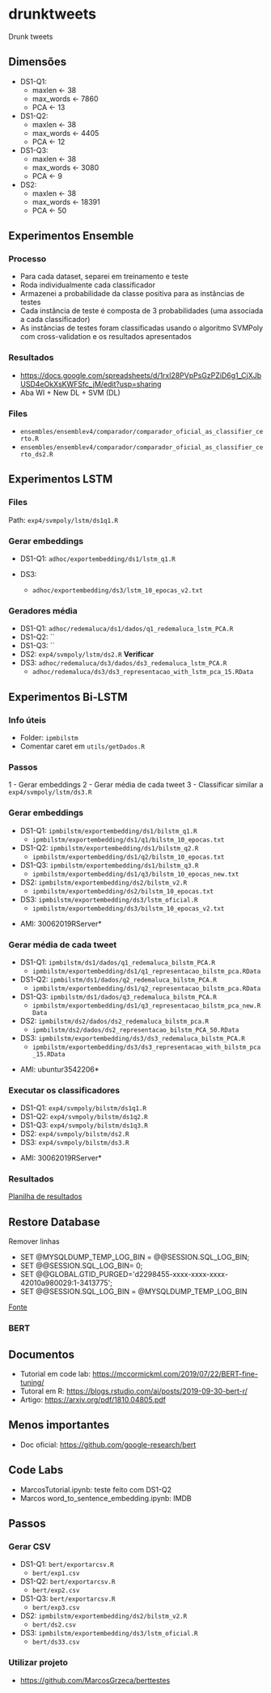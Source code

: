 # drunktweets
Drunk tweets


## Dimensões
- DS1-Q1:
  - maxlen <- 38
  - max_words <- 7860
  - PCA <- 13
- DS1-Q2:
  - maxlen <- 38
  - max_words <- 4405
  - PCA <- 12
- DS1-Q3: 
  - maxlen <- 38
  - max_words <- 3080
  - PCA <- 9
- DS2:
  - maxlen <- 38
  - max_words <- 18391
  - PCA <- 50

## Experimentos Ensemble

### Processo
- Para cada dataset, separei em treinamento e teste
- Roda individualmente cada classificador
- Armazenei a probabilidade da classe positiva para as instâncias de testes
- Cada instância de teste é composta de 3 probabilidades (uma associada a cada classificador)
- As instâncias de testes foram classificadas usando o algoritmo SVMPoly com cross-validation e os resultados apresentados

### Resultados
- https://docs.google.com/spreadsheets/d/1rxl28PVpPsGzPZiD6g1_CjXJbUSD4eOkXsKWFSfc_jM/edit?usp=sharing
- Aba WI + New DL + SVM (DL)


### Files
- `ensembles/ensemblev4/comparador/comparador_oficial_as_classifier_certo.R`
- `ensembles/ensemblev4/comparador/comparador_oficial_as_classifier_certo_ds2.R`

## Experimentos LSTM

### Files
Path: `exp4/svmpoly/lstm/ds1q1.R`


### Gerar embeddings
- DS1-Q1: `adhoc/exportembedding/ds1/lstm_q1.R`

- DS3:
  - `adhoc/exportembedding/ds3/lstm_10_epocas_v2.txt`

### Geradores média
- DS1-Q1: `adhoc/redemaluca/ds1/dados/q1_redemaluca_lstm_PCA.R`
- DS1-Q2: ``
- DS1-Q3: ``
- DS2: `exp4/svmpoly/lstm/ds2.R` **Verificar**
- DS3: `adhoc/redemaluca/ds3/dados/ds3_redemaluca_lstm_PCA.R`
  - `adhoc/redemaluca/ds3/ds3_representacao_with_lstm_pca_15.RData`



## Experimentos Bi-LSTM

### Info úteis
 - Folder: `ipmbilstm`
 - Comentar caret em `utils/getDados.R` 

### Passos
1 - Gerar embeddings
2 - Gerar média de cada tweet
3 - Classificar similar a `exp4/svmpoly/lstm/ds3.R`

### Gerar embeddings
- DS1-Q1: `ipmbilstm/exportembedding/ds1/bilstm_q1.R`
  - `ipmbilstm/exportembedding/ds1/q1/bilstm_10_epocas.txt`
- DS1-Q2: `ipmbilstm/exportembedding/ds1/bilstm_q2.R`
  - `ipmbilstm/exportembedding/ds1/q2/bilstm_10_epocas.txt`
- DS1-Q3: `ipmbilstm/exportembedding/ds1/bilstm_q3.R`
  - `ipmbilstm/exportembedding/ds1/q3/bilstm_10_epocas_new.txt`
- DS2: `ipmbilstm/exportembedding/ds2/bilstm_v2.R`
  - `ipmbilstm/exportembedding/ds2/bilstm_10_epocas.txt`
- DS3: `ipmbilstm/exportembedding/ds3/lstm_oficial.R`
  - `ipmbilstm/exportembedding/ds3/bilstm_10_epocas_v2.txt`

* AMI: 30062019RServer*

### Gerar média de cada tweet
- DS1-Q1: `ipmbilstm/ds1/dados/q1_redemaluca_bilstm_PCA.R`
  - `ipmbilstm/exportembedding/ds1/q1_representacao_bilstm_pca.RData`
- DS1-Q2: `ipmbilstm/ds1/dados/q2_redemaluca_bilstm_PCA.R`
  - `ipmbilstm/exportembedding/ds1/q2_representacao_bilstm_pca.RData`
- DS1-Q3: `ipmbilstm/ds1/dados/q3_redemaluca_bilstm_PCA.R`
  - `ipmbilstm/exportembedding/ds1/q3_representacao_bilstm_pca_new.RData`
- DS2: `ipmbilstm/ds2/dados/ds2_redemaluca_bilstm_pca.R`
  - `ipmbilstm/ds2/dados/ds2_representacao_bilstm_PCA_50.RData`
- DS3: `ipmbilstm/exportembedding/ds3/ds3_redemaluca_bilstm_PCA.R`
  - `ipmbilstm/exportembedding/ds3/ds3_representacao_with_bilstm_pca_15.RData`


* AMI: ubuntur3542206*

### Executar os classificadores
- DS1-Q1: `exp4/svmpoly/bilstm/ds1q1.R`
- DS1-Q2: `exp4/svmpoly/bilstm/ds1q2.R`
- DS1-Q3: `exp4/svmpoly/bilstm/ds1q3.R`
- DS2:  `exp4/svmpoly/bilstm/ds2.R`
- DS3: `exp4/svmpoly/bilstm/ds3.R`

* AMI: 30062019RServer*


### Resultados
[Planilha de resultados](https://docs.google.com/spreadsheets/d/112byd2PSnWVh7KbdJP3AlDGEZne6a-5zVCjZrbNqXTg/edit?usp=sharing)

## Restore Database

Remover linhas
- SET @MYSQLDUMP_TEMP_LOG_BIN = @@SESSION.SQL_LOG_BIN;
- SET @@SESSION.SQL_LOG_BIN= 0;
- SET @@GLOBAL.GTID_PURGED='d2298455-xxxx-xxxx-xxxx-42010a980029:1-3413775';
- SET @@SESSION.SQL_LOG_BIN = @MYSQLDUMP_TEMP_LOG_BIN

[Fonte](https://help.poralix.com/articles/mysql-access-denied-you-need-the-super-privilege-for-this-operation)

### BERT

## Documentos
- Tutorial em code lab: https://mccormickml.com/2019/07/22/BERT-fine-tuning/
- Tutoral em R: https://blogs.rstudio.com/ai/posts/2019-09-30-bert-r/
- Artigo: https://arxiv.org/pdf/1810.04805.pdf

## Menos importantes
- Doc oficial: https://github.com/google-research/bert


## Code Labs
- MarcosTutorial.ipynb: teste feito com DS1-Q2
- Marcos word_to_sentence_embedding.ipynb: IMDB

## Passos

### Gerar CSV
- DS1-Q1: `bert/exportarcsv.R`
  - `bert/exp1.csv`
- DS1-Q2: `bert/exportarcsv.R`
  - `bert/exp2.csv`
- DS1-Q3: `bert/exportarcsv.R`
  - `bert/exp3.csv`
- DS2: `ipmbilstm/exportembedding/ds2/bilstm_v2.R`
  - `bert/ds2.csv`
- DS3: `ipmbilstm/exportembedding/ds3/lstm_oficial.R`
  - `bert/ds33.csv`

### Utilizar projeto
- https://github.com/MarcosGrzeca/berttestes